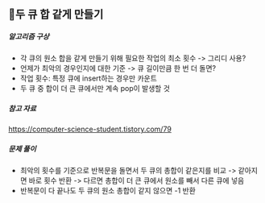 ## 📝두 큐 합 같게 만들기
##### 알고리즘 구상
- 각 큐의 원소 합을 같게 만들기 위해 필요한 작업의 최소 횟수 -> 그리디 사용?
- 언제가 최악의 경우인지에 대한 기준 -> 큐 길이만큼 한 번 더 돌면?
- 작업 횟수: 특정 큐에 insert하는 경우만 카운트
- 두 큐 중 합이 더 큰 큐에서만 계속 pop이 발생할 것


##### 참고 자료
https://computer-science-student.tistory.com/79

##### 문제 풀이
- 최악의 횟수를 기준으로 반복문을 돌면서 두 큐의 총합이 같은지를 비교
-> 같아지면 바로 횟수 반환
-> 다르면 총합이 더 큰 큐에서 원소를 빼서 다른 큐에 넣음
- 반복문이 다 끝나도 두 큐의 원소 총합이 같지 않으면 -1 반환
